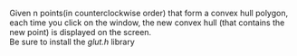 Given n points(in counterclockwise order) that form a convex hull polygon, each time you click on the window, the new convex hull (that contains the new point) is displayed on the screen.
<br>
Be sure to install the *glut.h* library
